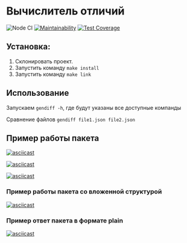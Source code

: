 # Вычислитель отличий
![Node CI](https://github.com/jimeneytron/frontend-project-lvl2/workflows/Node%20CI/badge.svg)
[![Maintainability](https://api.codeclimate.com/v1/badges/ae4248009b5c616d73d1/maintainability)](https://codeclimate.com/github/jimeneytron/frontend-project-lvl2/maintainability)
[![Test Coverage](https://api.codeclimate.com/v1/badges/ae4248009b5c616d73d1/test_coverage)](https://codeclimate.com/github/jimeneytron/frontend-project-lvl2/test_coverage)

## Установка:
1. Склонировать проект.
2. Запустить команду ```make install```
3. Запустить команду ```make link```

## Использование
Запускаем ```gendiff -h```, где будут указаны все доступные компанды

Сравнение файлов ```gendiff file1.json file2.json```

## Пример работы пакета
[![asciicast](https://asciinema.org/a/co2kzpVHwOgEeR0T5Q71tvFS4.svg)](https://asciinema.org/a/co2kzpVHwOgEeR0T5Q71tvFS4)

[![asciicast](https://asciinema.org/a/bUgTFij7MuvCt81DS311HCvFn.svg)](https://asciinema.org/a/bUgTFij7MuvCt81DS311HCvFn)

[![asciicast](https://asciinema.org/a/bLUa7hIJCrV3PU4k00itVIcit.svg)](https://asciinema.org/a/bLUa7hIJCrV3PU4k00itVIcit)

### Пример работы пакета со вложенной структурой

[![asciicast](https://asciinema.org/a/2FHHAWRjnoQHMYY50ifbvIyua.svg)](https://asciinema.org/a/2FHHAWRjnoQHMYY50ifbvIyua)

### Пример ответ пакета в формате plain

[![asciicast](https://asciinema.org/a/jAgYazsBWoq082tuugpDhFWT8.svg)](https://asciinema.org/a/jAgYazsBWoq082tuugpDhFWT8)